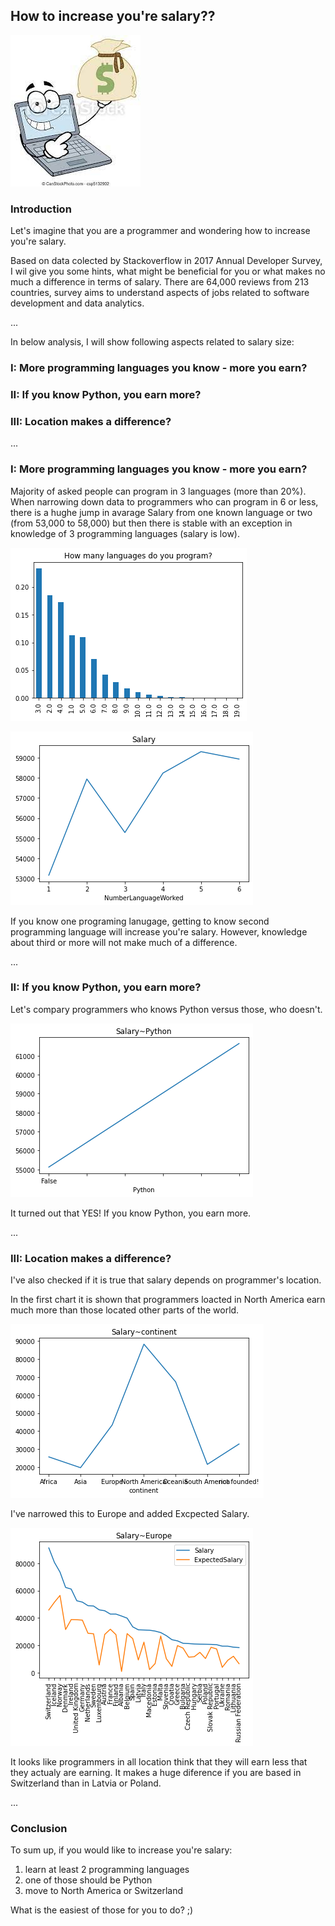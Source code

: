 ## How to increase you're salary??

![image](https://github.com/ewelinaLG/Udacity/blob/main/grapgics.jpg)

### Introduction

Let's imagine that you are a programmer and wondering how to increase you're salary.

Based on data colected by Stackoverflow in 2017 Annual Developer Survey, I wil give you some hints, what might be beneficial for you or what makes no much a difference in terms of salary.
There are 64,000 reviews from 213 countries, survey aims to understand aspects of jobs related to software development and data analytics.

...

In below analysis, I will show following aspects related to salary size:

### I: More programming languages you know - more you earn?

### II: If you know Python, you earn more?

### III: Location makes a difference?

...

### I: More programming languages you know - more you earn?

Majority of asked people can program in 3 languages (more than 20%). When narrowing down data to programmers who can program in 6 or less, there is a hughe jump in avarage Salary from one known language or two (from 53,000 to 58,000) but then there is stable with an exception in knowledge of 3 programming languages (salary is low).

![image](https://github.com/ewelinaLG/Udacity/blob/main/LanguagesNumber.png)


![image](https://github.com/ewelinaLG/Udacity/blob/main/salary_language_number.png)

If you know one programing lanugage, getting to know second programming language will increase you're salary. However, knowledge about third or more will not make much of a difference.

...

### II: If you know Python, you earn more?

Let's compary programmers who knows Python versus those, who doesn't.

![image](https://github.com/ewelinaLG/Udacity/blob/main/salary_python.png)

It turned out that YES!
If you know Python, you earn more.

...

### III: Location makes a difference?

I've also checked if it is true that salary depends on programmer's location.

In the first chart it is shown that programmers loacted in North America earn much more than those located other parts of the world.

![image](https://github.com/ewelinaLG/Udacity/blob/main/salary_continent.png)


I've narrowed this to Europe and added Excpected Salary.

![image](https://github.com/ewelinaLG/Udacity/blob/main/salary_europe.png)

It looks like programmers in all location think that they will earn less that they actualy are earning.
It makes a huge diference if you are based in Switzerland than in Latvia or Poland.

...

### Conclusion

To sum up, if you would like to increase you're salary:
1) learn at least 2 programming languages
2) one of those should be Python
3) move to North America or Switzerland

What is the easiest of those for you to do? ;)
